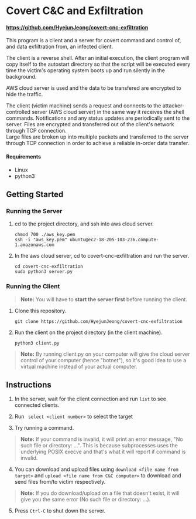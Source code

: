 # __Covert C&C and Exfiltration__

#### https://github.com/HyejunJeong/covert-cnc-exfiltration

This program is a client and a server for covert command and control of, and data exfiltration from, an infected client.

The client is a reverse shell. After an initial execution, the client program will copy itself to the autostart directory so that the script will be executed every time the victim's operating system boots up and run silently in the background. 

AWS cloud server is used and the data to be transfered are encrypted to hide the traffic.

The client (victim machine) sends a request and connects to the attacker-controlled server (AWS cloud server) in the same way it receives the shell commands. Notifications and any status updates are periodically sent to the server. Files are encrypted and transferred out of the client's network through TCP connection.  
Large files are broken up into multiple packets and transferred to the server through TCP connection in order to achieve a reliable in-order data transfer.


#### __Requirements__ 
* Linux
* python3

## __Getting Started__


### Running the __Server__

1. cd to the project directory, and ssh into aws cloud server. 
    ```shell
    chmod 700 ./aws_key.pem 
    ssh -i "aws_key.pem" ubuntu@ec2-18-205-103-236.compute-1.amazonaws.com
    ```
2. In the aws cloud server, cd to covert-cnc-exfiltration and run the server.
    ```shell
    cd covert-cnc-exfiltration
    sudo python3 server.py
    ```

### Running the __Client__
> **Note:** You will have to **start the server first** before running the client.

1. Clone this repository.
    ```shell
    git clone https://github.com/HyejunJeong/covert-cnc-exfiltration
    ```

2. Run the client on the project directory (in the client machine).
    ```shell
    python3 client.py
    ```
> **Note:** By running client.py on your computer will give the cloud server control of your computer (hence "botnet"), so it's good idea to use a virtual machine instead of your actual computer.



## __Instructions__

1. In the server, wait for the client connection and run ``` list ``` to see connected clients.

2. Run ``` select <client number>``` to select the target
3. Try running a command. 

> **Note:** If your command is invalid, it will print an error message, "No such file or directory: ...". This is because subprocesses uses the underlying POSIX execve and that's what it will report if command is invalid.

4. You can download and upload files using ``` download <file name from target> ``` and ``` upload <file name from C&C computer> ``` to download and send files from/to victim respectively.

> **Note:** If you do download/upload on a file that doesn't exist, it will give you the same error (No such file or directory: ...).

5. Press ``Ctrl-C`` to shut down the server.
